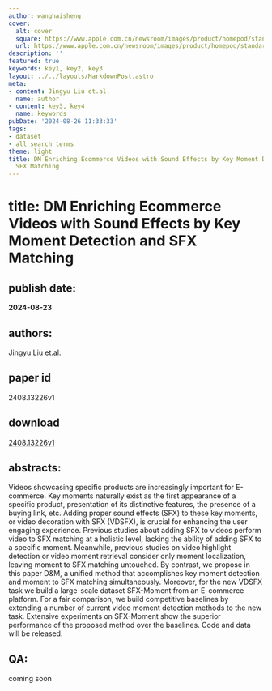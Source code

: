 ```yaml
---
author: wanghaisheng
cover:
  alt: cover
  square: https://www.apple.com.cn/newsroom/images/product/homepod/standard/Apple-HomePod-hero-230118_big.jpg.large_2x.jpg
  url: https://www.apple.com.cn/newsroom/images/product/homepod/standard/Apple-HomePod-hero-230118_big.jpg.large_2x.jpg
description: ''
featured: true
keywords: key1, key2, key3
layout: ../../layouts/MarkdownPost.astro
meta:
- content: Jingyu Liu et.al.
  name: author
- content: key3, key4
  name: keywords
pubDate: '2024-08-26 11:33:33'
tags:
- dataset
- all search terms
theme: light
title: DM Enriching Ecommerce Videos with Sound Effects by Key Moment Detection and
  SFX Matching
---
```


# title: DM Enriching Ecommerce Videos with Sound Effects by Key Moment Detection and SFX Matching 
## publish date: 
**2024-08-23** 
## authors: 
  Jingyu Liu et.al. 
## paper id
2408.13226v1
## download
[2408.13226v1](http://arxiv.org/abs/2408.13226v1)
## abstracts:
Videos showcasing specific products are increasingly important for E-commerce. Key moments naturally exist as the first appearance of a specific product, presentation of its distinctive features, the presence of a buying link, etc. Adding proper sound effects (SFX) to these key moments, or video decoration with SFX (VDSFX), is crucial for enhancing the user engaging experience. Previous studies about adding SFX to videos perform video to SFX matching at a holistic level, lacking the ability of adding SFX to a specific moment. Meanwhile, previous studies on video highlight detection or video moment retrieval consider only moment localization, leaving moment to SFX matching untouched. By contrast, we propose in this paper D&M, a unified method that accomplishes key moment detection and moment to SFX matching simultaneously. Moreover, for the new VDSFX task we build a large-scale dataset SFX-Moment from an E-commerce platform. For a fair comparison, we build competitive baselines by extending a number of current video moment detection methods to the new task. Extensive experiments on SFX-Moment show the superior performance of the proposed method over the baselines. Code and data will be released.
## QA:
coming soon
